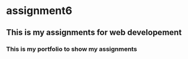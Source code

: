 # assignment6
## This is my assignments for web developement 
### This is my portfolio to show my assignments
